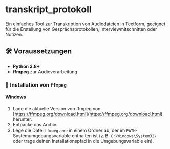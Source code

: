 # transkript_protokoll

Ein einfaches Tool zur Transkription von Audiodateien in Textform, geeignet für die Erstellung von Gesprächsprotokollen, Interviewmitschnitten oder Notizen.

## 🛠 Voraussetzungen

- **Python 3.8+**
- **ffmpeg** zur Audioverarbeitung

### 🔧 Installation von `ffmpeg`

#### Windows

1. Lade die aktuelle Version von ffmpeg von [https://ffmpeg.org/download.html](https://ffmpeg.org/download.html) herunter.
2. Entpacke das Archiv.
3. Lege die Datei `ffmpeg.exe` in einem Ordner ab, der im `PATH`-Systemumgebungsvariable enthalten ist (z. B. `C:\Windows\System32\` oder trage deinen Installationspfad in die Umgebungsvariable ein).
